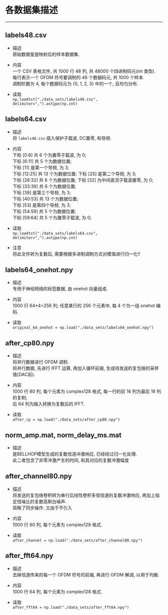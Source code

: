 # 各数据集描述
------------------------------
## labels48.csv
- 描述  
  原始数据星座映射后的样本数据集.
  
- 内容  
  一个 CSV 表格文件, 共 1000 行 48 列, 共 48000 个四进制码元(int 类型).    
  每行表示一个 OFDM 符号要调制的 48 个数据码元, 共 1000 个样本.   
  调制阶数为 4, 每个数据码元为 {0, 1, 2, 3} 中的一个, 且均匀分布.  
  
- 读取  
  `np.loadtxt("./data_sets/labels48.csv", delimiter=",").astype(np.int)`

## labels64.csv
- 描述  
  将 `labels48.csv` 插入保护子载波, DC置零, 和导频.
  
- 内容  
  下标 [0:6] 共 6 个为置零子载波, 为 0;  
  下标 [6:11] 共 5 个为数据位置;  
  下标 [11] 是第一个导频, 为 3;  
  下标 [12:25] 共 13 个为数据位置;
  下标 [25] 是第二个导频, 为 3;  
  下标 [26:32] 共 6 个为数据位置;
  下标 [32] 为中间直流子载波置零, 为 0;  
  下标 [33:39] 共 6 个为数据位置;  
  下标 [39] 是第三个导频, 为 3;  
  下标 [40:53] 共 13 个为数据位置;  
  下标 [53] 是第四个导频, 为 3;  
  下标 [54:59] 共 5 个为数据位置;  
  下标 [59:64] 共 5 个为置零子载波, 为 0;  
  
- 读取  
  `np.loadtxt("./data_sets/labels64.csv", delimiter=",").astype(np.int)`

- 注意  
  将此文件转为复数后, 需要根据多进制调制方式对模值进行归一化!!
  



## labels64_onehot.npy  
- 描述  
  专用于神经网络的标签数据, 由 onehot 向量组成.    

- 内容  
  1000 行 64*4=256 列; 任意某行的 256 个元素中, 每 4 个为一组 onehot 编码.  
  
- 读取  
  `original_64_onehot = np.load("./data_sets/labels64_onehot.npy")`  


## after_cp80.npy
- 描述  
  将并行数据进行 OFDM 调制.   
  将并行数据, 先进行 IFFT 运算, 再加入循环前缀, 生成待发送的复包络的采样值(DAC前).  
  
- 内容  
  1000 行 80 列, 每个元素为 complex128 格式, 每一行的前 16 列为最后 16 列的复制;   
  后 64 列为输入转换为复数后的 IFFT.
  
- 读取  
  `after_cp = np.load("./data_sets/after_cp80.npy")`
  
## norm_amp.mat, norm_delay_ms.mat
- 描述  
  是BELLHOP模型生成的复数信道冲激响应, 已经经过归一化处理.   
  此二者包含了非零冲激产生的时间, 和其对应的复数冲激幅度


## after_channel80.npy
- 描述  
  将发送的复包络卷积转为串行后线性卷积多径信道的复数冲激响应, 再加上指定信噪比的复数高斯白噪声.  
  简略了同步操作. 又由于不引入
  
  
- 内容  
  1000 行 80 列, 每个元素为 complex128 格式.

- 读取  
  `after_channel = np.load("./data_sets/after_channel80.npy")`
  

## after_fft64.npy
- 描述  
  去掉信道传来的每一个 OFDM 符号的前缀, 再进行 OFDM 解调, 以用于均衡.  
  
- 内容  
  1000 行 64 列, 每个元素为 complex128 格式. 
  
- 读取  
  `after_fft64 = np.load("./data_sets/after_fft64.npy")`
  

